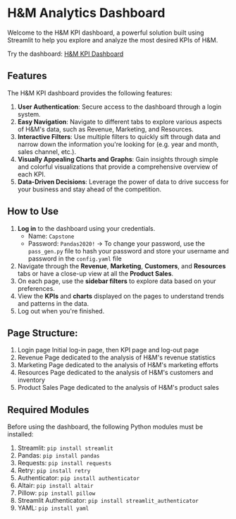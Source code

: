 # H&M Analytics Dashboard

Welcome to the H&M KPI dashboard, a powerful solution built using Streamlit to help you explore and analyze the most desired KPIs of H&M. 

Try the dashboard: [H&M KPI Dashboard](https://mistermakc-capstone.streamlit.app)

## Features

The H&M KPI dashboard provides the following features:

1. **User Authentication**: Secure access to the dashboard through a login system.
2. **Easy Navigation**: Navigate to different tabs to explore various aspects of H&M's data, such as Revenue, Marketing, and Resources.
3. **Interactive Filters**: Use multiple filters to quickly sift through data and narrow down the information you're looking for (e.g. year and month, sales channel, etc.).
4. **Visually Appealing Charts and Graphs**: Gain insights through simple and colorful visualizations that provide a comprehensive overview of each KPI.
5. **Data-Driven Decisions**: Leverage the power of data to drive success for your business and stay ahead of the competition.

## How to Use

1. **Log in** to the dashboard using your credentials.
   - Name: `Capstone`
   - Password: `Pandas2020!`
   → To change your password, use the `pass_gen.py` file to hash your password and store your username and password in the `config.yaml` file
2. Navigate through the **Revenue**, **Marketing**, **Customers**, and **Resources** tabs or have a close-up view at all the **Product Sales**.
3. On each page, use the **sidebar filters** to explore data based on your preferences.
4. View the **KPIs** and **charts** displayed on the pages to understand trends and patterns in the data.
5. Log out when you're finished.

## Page Structure:
1. Login page
   Initial log-in page, then KPI page and log-out page
2. Revenue
   Page dedicated to the analysis of H&M's revenue statistics
3. Marketing
   Page dedicated to the analysis of H&M's marketing efforts
4. Resources
   Page dedicated to the analysis of H&M's customers and inventory
5. Product Sales
   Page dedicated to the analysis of H&M's product sales

## Required Modules

Before using the dashboard, the following Python modules must be installed:

1. Streamlit: `pip install streamlit`
2. Pandas: `pip install pandas`
3. Requests: `pip install requests`
4. Retry: `pip install retry`
5. Authenticator: `pip install authenticator`
6. Altair: `pip install altair`
7. Pillow: `pip install pillow`
8. Streamlit Authenticator: `pip install streamlit_authenticator`
9. YAML: `pip install yaml`


